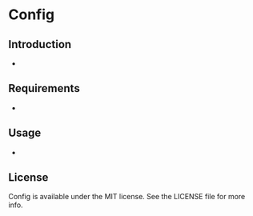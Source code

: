 Config
=======================

## Introduction
-

## Requirements
-

## Usage
-

## License
Config is available under the MIT license. See the LICENSE file for more info.
